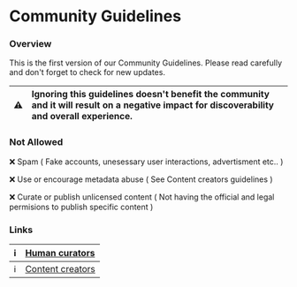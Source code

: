 # Community Guidelines

### Overview

This is the first version of our Community Guidelines. Please read carefully and don't forget to check for new updates.

| :warning: | Ignoring this guidelines doesn't benefit the community and it will result on a negative impact for discoverability and overall experience.
|---|:---|


### Not Allowed

:x: Spam ( Fake accounts, unesessary user interactions, advertisment etc.. )

:x: Use or encourage metadata abuse ( See Content creators guidelines )

:x: Curate or publish unlicensed content ( Not having the official and legal permisions to publish specific content )


### Links

| :information_source: | [Human curators]()
|---|:---|
| :information_source: | [Content creators]()


